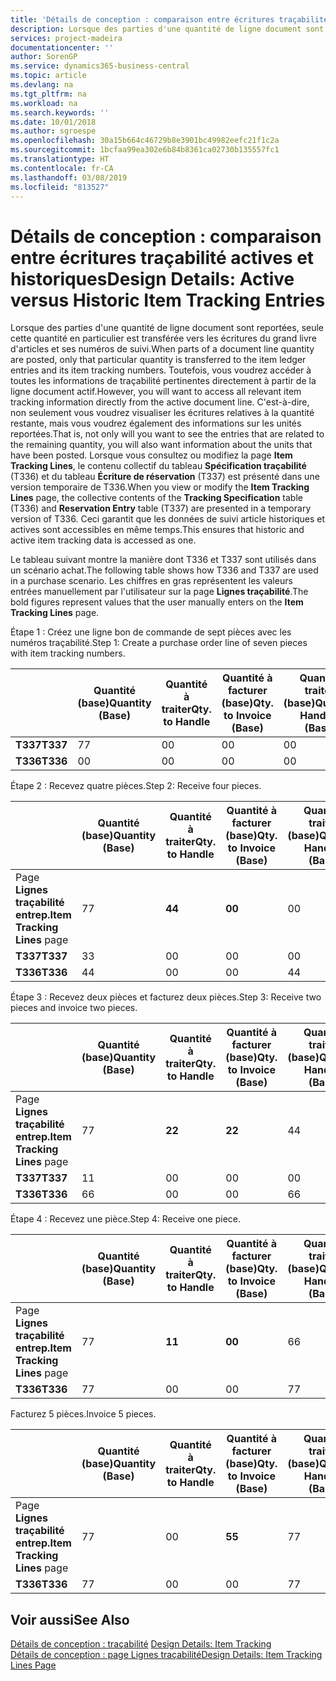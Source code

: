 ```yaml
---
title: 'Détails de conception : comparaison entre écritures traçabilité actives et historiques | Microsoft Docs'
description: Lorsque des parties d'une quantité de ligne document sont reportées, seule cette quantité en particulier est transférée vers les écritures du grand livre d'articles et ses numéros de suivi. Toutefois, vous voudrez accéder à toutes les informations de traçabilité pertinentes directement à partir de la ligne document actif. C'est-à-dire, non seulement vous voudrez visualiser les écritures relatives à la quantité restante, mais vous voudrez également des informations sur les unités reportées. Lorsque vous consultez ou modifiez la page **Item Tracking Lines**, le contenu collectif du tableau **Spécification traçabilité** (T336) et du tableau **Écriture de réservation** (T337) est présenté dans une version temporaire de T336. Ceci garantit que les données de suivi article historiques et actives sont accessibles en même temps.
services: project-madeira
documentationcenter: ''
author: SorenGP
ms.service: dynamics365-business-central
ms.topic: article
ms.devlang: na
ms.tgt_pltfrm: na
ms.workload: na
ms.search.keywords: ''
ms.date: 10/01/2018
ms.author: sgroespe
ms.openlocfilehash: 30a15b664c46729b8e3901bc49982eefc21f1c2a
ms.sourcegitcommit: 1bcfaa99ea302e6b84b8361ca02730b135557fc1
ms.translationtype: HT
ms.contentlocale: fr-CA
ms.lasthandoff: 03/08/2019
ms.locfileid: "813527"
---
```

# <a name="design-details-active-versus-historic-item-tracking-entries"></a><span data-ttu-id="c6dbd-107">Détails de conception : comparaison entre écritures traçabilité actives et historiques</span><span class="sxs-lookup"><span data-stu-id="c6dbd-107">Design Details: Active versus Historic Item Tracking Entries</span></span>
<span data-ttu-id="c6dbd-108">Lorsque des parties d'une quantité de ligne document sont reportées, seule cette quantité en particulier est transférée vers les écritures du grand livre d'articles et ses numéros de suivi.</span><span class="sxs-lookup"><span data-stu-id="c6dbd-108">When parts of a document line quantity are posted, only that particular quantity is transferred to the item ledger entries and its item tracking numbers.</span></span> <span data-ttu-id="c6dbd-109">Toutefois, vous voudrez accéder à toutes les informations de traçabilité pertinentes directement à partir de la ligne document actif.</span><span class="sxs-lookup"><span data-stu-id="c6dbd-109">However, you will want to access all relevant item tracking information directly from the active document line.</span></span> <span data-ttu-id="c6dbd-110">C'est-à-dire, non seulement vous voudrez visualiser les écritures relatives à la quantité restante, mais vous voudrez également des informations sur les unités reportées.</span><span class="sxs-lookup"><span data-stu-id="c6dbd-110">That is, not only will you want to see the entries that are related to the remaining quantity, you will also want information about the units that have been posted.</span></span> <span data-ttu-id="c6dbd-111">Lorsque vous consultez ou modifiez la page **Item Tracking Lines**, le contenu collectif du tableau **Spécification traçabilité** (T336) et du tableau **Écriture de réservation** (T337) est présenté dans une version temporaire de T336.</span><span class="sxs-lookup"><span data-stu-id="c6dbd-111">When you view or modify the **Item Tracking Lines** page, the collective contents of the **Tracking Specification** table (T336) and **Reservation Entry** table (T337) are presented in a temporary version of T336.</span></span> <span data-ttu-id="c6dbd-112">Ceci garantit que les données de suivi article historiques et actives sont accessibles en même temps.</span><span class="sxs-lookup"><span data-stu-id="c6dbd-112">This ensures that historic and active item tracking data is accessed as one.</span></span>  

 <span data-ttu-id="c6dbd-113">Le tableau suivant montre la manière dont T336 et T337 sont utilisés dans un scénario achat.</span><span class="sxs-lookup"><span data-stu-id="c6dbd-113">The following table shows how T336 and T337 are used in a purchase scenario.</span></span> <span data-ttu-id="c6dbd-114">Les chiffres en gras représentent les valeurs entrées manuellement par l'utilisateur sur la page **Lignes traçabilité**.</span><span class="sxs-lookup"><span data-stu-id="c6dbd-114">The bold figures represent values that the user manually enters on the **Item Tracking Lines** page.</span></span>  

 <span data-ttu-id="c6dbd-115">Étape 1 : Créez une ligne bon de commande de sept pièces avec les numéros traçabilité.</span><span class="sxs-lookup"><span data-stu-id="c6dbd-115">Step 1: Create a purchase order line of seven pieces with item tracking numbers.</span></span>  

||<span data-ttu-id="c6dbd-116">**Quantité (base)**</span><span class="sxs-lookup"><span data-stu-id="c6dbd-116">**Quantity (Base)**</span></span>|<span data-ttu-id="c6dbd-117">**Quantité à traiter**</span><span class="sxs-lookup"><span data-stu-id="c6dbd-117">**Qty. to Handle**</span></span>|<span data-ttu-id="c6dbd-118">**Quantité à facturer (base)**</span><span class="sxs-lookup"><span data-stu-id="c6dbd-118">**Qty. to Invoice (Base)**</span></span>|<span data-ttu-id="c6dbd-119">**Quantité traitée (base)**</span><span class="sxs-lookup"><span data-stu-id="c6dbd-119">**Quantity Handled (Base)**</span></span>|<span data-ttu-id="c6dbd-120">**Quantité facturée (base)**</span><span class="sxs-lookup"><span data-stu-id="c6dbd-120">**Quantity Invoiced (Base)**</span></span>|  
|-|----------------------------------------------|--------------------------------------------|------------------------------------------------------|-------------------------------------------------------|--------------------------------------------------------|  
|<span data-ttu-id="c6dbd-121">**T337**</span><span class="sxs-lookup"><span data-stu-id="c6dbd-121">**T337**</span></span>|<span data-ttu-id="c6dbd-122">7</span><span class="sxs-lookup"><span data-stu-id="c6dbd-122">7</span></span>|<span data-ttu-id="c6dbd-123">0</span><span class="sxs-lookup"><span data-stu-id="c6dbd-123">0</span></span>|<span data-ttu-id="c6dbd-124">0</span><span class="sxs-lookup"><span data-stu-id="c6dbd-124">0</span></span>|<span data-ttu-id="c6dbd-125">0</span><span class="sxs-lookup"><span data-stu-id="c6dbd-125">0</span></span>|<span data-ttu-id="c6dbd-126">0</span><span class="sxs-lookup"><span data-stu-id="c6dbd-126">0</span></span>|  
|<span data-ttu-id="c6dbd-127">**T336**</span><span class="sxs-lookup"><span data-stu-id="c6dbd-127">**T336**</span></span>|<span data-ttu-id="c6dbd-128">0</span><span class="sxs-lookup"><span data-stu-id="c6dbd-128">0</span></span>|<span data-ttu-id="c6dbd-129">0</span><span class="sxs-lookup"><span data-stu-id="c6dbd-129">0</span></span>|<span data-ttu-id="c6dbd-130">0</span><span class="sxs-lookup"><span data-stu-id="c6dbd-130">0</span></span>|<span data-ttu-id="c6dbd-131">0</span><span class="sxs-lookup"><span data-stu-id="c6dbd-131">0</span></span>|<span data-ttu-id="c6dbd-132">0</span><span class="sxs-lookup"><span data-stu-id="c6dbd-132">0</span></span>|  

 <span data-ttu-id="c6dbd-133">Étape 2 : Recevez quatre pièces.</span><span class="sxs-lookup"><span data-stu-id="c6dbd-133">Step 2: Receive four pieces.</span></span>  

||<span data-ttu-id="c6dbd-134">**Quantité (base)**</span><span class="sxs-lookup"><span data-stu-id="c6dbd-134">**Quantity (Base)**</span></span>|<span data-ttu-id="c6dbd-135">**Quantité à traiter**</span><span class="sxs-lookup"><span data-stu-id="c6dbd-135">**Qty. to Handle**</span></span>|<span data-ttu-id="c6dbd-136">**Quantité à facturer (base)**</span><span class="sxs-lookup"><span data-stu-id="c6dbd-136">**Qty. to Invoice (Base)**</span></span>|<span data-ttu-id="c6dbd-137">**Quantité traitée (base)**</span><span class="sxs-lookup"><span data-stu-id="c6dbd-137">**Quantity Handled (Base)**</span></span>|<span data-ttu-id="c6dbd-138">**Quantité facturée (base)**</span><span class="sxs-lookup"><span data-stu-id="c6dbd-138">**Quantity Invoiced (Base)**</span></span>|  
|-|----------------------------------------------|--------------------------------------------|------------------------------------------------------|-------------------------------------------------------|--------------------------------------------------------|  
|<span data-ttu-id="c6dbd-139">Page **Lignes traçabilité entrep.**</span><span class="sxs-lookup"><span data-stu-id="c6dbd-139">**Item Tracking Lines** page</span></span>|<span data-ttu-id="c6dbd-140">7</span><span class="sxs-lookup"><span data-stu-id="c6dbd-140">7</span></span>|<span data-ttu-id="c6dbd-141">**4**</span><span class="sxs-lookup"><span data-stu-id="c6dbd-141">**4**</span></span>|<span data-ttu-id="c6dbd-142">**0**</span><span class="sxs-lookup"><span data-stu-id="c6dbd-142">**0**</span></span>|<span data-ttu-id="c6dbd-143">0</span><span class="sxs-lookup"><span data-stu-id="c6dbd-143">0</span></span>|<span data-ttu-id="c6dbd-144">0</span><span class="sxs-lookup"><span data-stu-id="c6dbd-144">0</span></span>|  
|<span data-ttu-id="c6dbd-145">**T337**</span><span class="sxs-lookup"><span data-stu-id="c6dbd-145">**T337**</span></span>|<span data-ttu-id="c6dbd-146">3</span><span class="sxs-lookup"><span data-stu-id="c6dbd-146">3</span></span>|<span data-ttu-id="c6dbd-147">0</span><span class="sxs-lookup"><span data-stu-id="c6dbd-147">0</span></span>|<span data-ttu-id="c6dbd-148">0</span><span class="sxs-lookup"><span data-stu-id="c6dbd-148">0</span></span>|<span data-ttu-id="c6dbd-149">0</span><span class="sxs-lookup"><span data-stu-id="c6dbd-149">0</span></span>|<span data-ttu-id="c6dbd-150">0</span><span class="sxs-lookup"><span data-stu-id="c6dbd-150">0</span></span>|  
|<span data-ttu-id="c6dbd-151">**T336**</span><span class="sxs-lookup"><span data-stu-id="c6dbd-151">**T336**</span></span>|<span data-ttu-id="c6dbd-152">4</span><span class="sxs-lookup"><span data-stu-id="c6dbd-152">4</span></span>|<span data-ttu-id="c6dbd-153">0</span><span class="sxs-lookup"><span data-stu-id="c6dbd-153">0</span></span>|<span data-ttu-id="c6dbd-154">0</span><span class="sxs-lookup"><span data-stu-id="c6dbd-154">0</span></span>|<span data-ttu-id="c6dbd-155">4</span><span class="sxs-lookup"><span data-stu-id="c6dbd-155">4</span></span>|<span data-ttu-id="c6dbd-156">0</span><span class="sxs-lookup"><span data-stu-id="c6dbd-156">0</span></span>|  

 <span data-ttu-id="c6dbd-157">Étape 3 : Recevez deux pièces et facturez deux pièces.</span><span class="sxs-lookup"><span data-stu-id="c6dbd-157">Step 3: Receive two pieces and invoice two pieces.</span></span>  

||<span data-ttu-id="c6dbd-158">**Quantité (base)**</span><span class="sxs-lookup"><span data-stu-id="c6dbd-158">**Quantity (Base)**</span></span>|<span data-ttu-id="c6dbd-159">**Quantité à traiter**</span><span class="sxs-lookup"><span data-stu-id="c6dbd-159">**Qty. to Handle**</span></span>|<span data-ttu-id="c6dbd-160">**Quantité à facturer (base)**</span><span class="sxs-lookup"><span data-stu-id="c6dbd-160">**Qty. to Invoice (Base)**</span></span>|<span data-ttu-id="c6dbd-161">**Quantité traitée (base)**</span><span class="sxs-lookup"><span data-stu-id="c6dbd-161">**Quantity Handled (Base)**</span></span>|<span data-ttu-id="c6dbd-162">**Quantité facturée (base)**</span><span class="sxs-lookup"><span data-stu-id="c6dbd-162">**Quantity Invoiced (Base)**</span></span>|  
|-|----------------------------------------------|--------------------------------------------|------------------------------------------------------|-------------------------------------------------------|--------------------------------------------------------|  
|<span data-ttu-id="c6dbd-163">Page **Lignes traçabilité entrep.**</span><span class="sxs-lookup"><span data-stu-id="c6dbd-163">**Item Tracking Lines** page</span></span>|<span data-ttu-id="c6dbd-164">7</span><span class="sxs-lookup"><span data-stu-id="c6dbd-164">7</span></span>|<span data-ttu-id="c6dbd-165">**2**</span><span class="sxs-lookup"><span data-stu-id="c6dbd-165">**2**</span></span>|<span data-ttu-id="c6dbd-166">**2**</span><span class="sxs-lookup"><span data-stu-id="c6dbd-166">**2**</span></span>|<span data-ttu-id="c6dbd-167">4</span><span class="sxs-lookup"><span data-stu-id="c6dbd-167">4</span></span>|<span data-ttu-id="c6dbd-168">0</span><span class="sxs-lookup"><span data-stu-id="c6dbd-168">0</span></span>|  
|<span data-ttu-id="c6dbd-169">**T337**</span><span class="sxs-lookup"><span data-stu-id="c6dbd-169">**T337**</span></span>|<span data-ttu-id="c6dbd-170">1</span><span class="sxs-lookup"><span data-stu-id="c6dbd-170">1</span></span>|<span data-ttu-id="c6dbd-171">0</span><span class="sxs-lookup"><span data-stu-id="c6dbd-171">0</span></span>|<span data-ttu-id="c6dbd-172">0</span><span class="sxs-lookup"><span data-stu-id="c6dbd-172">0</span></span>|<span data-ttu-id="c6dbd-173">0</span><span class="sxs-lookup"><span data-stu-id="c6dbd-173">0</span></span>|<span data-ttu-id="c6dbd-174">0</span><span class="sxs-lookup"><span data-stu-id="c6dbd-174">0</span></span>|  
|<span data-ttu-id="c6dbd-175">**T336**</span><span class="sxs-lookup"><span data-stu-id="c6dbd-175">**T336**</span></span>|<span data-ttu-id="c6dbd-176">6</span><span class="sxs-lookup"><span data-stu-id="c6dbd-176">6</span></span>|<span data-ttu-id="c6dbd-177">0</span><span class="sxs-lookup"><span data-stu-id="c6dbd-177">0</span></span>|<span data-ttu-id="c6dbd-178">0</span><span class="sxs-lookup"><span data-stu-id="c6dbd-178">0</span></span>|<span data-ttu-id="c6dbd-179">6</span><span class="sxs-lookup"><span data-stu-id="c6dbd-179">6</span></span>|<span data-ttu-id="c6dbd-180">2</span><span class="sxs-lookup"><span data-stu-id="c6dbd-180">2</span></span>|  

 <span data-ttu-id="c6dbd-181">Étape 4 : Recevez une pièce.</span><span class="sxs-lookup"><span data-stu-id="c6dbd-181">Step 4: Receive one piece.</span></span>  

||<span data-ttu-id="c6dbd-182">**Quantité (base)**</span><span class="sxs-lookup"><span data-stu-id="c6dbd-182">**Quantity (Base)**</span></span>|<span data-ttu-id="c6dbd-183">**Quantité à traiter**</span><span class="sxs-lookup"><span data-stu-id="c6dbd-183">**Qty. to Handle**</span></span>|<span data-ttu-id="c6dbd-184">**Quantité à facturer (base)**</span><span class="sxs-lookup"><span data-stu-id="c6dbd-184">**Qty. to Invoice (Base)**</span></span>|<span data-ttu-id="c6dbd-185">**Quantité traitée (base)**</span><span class="sxs-lookup"><span data-stu-id="c6dbd-185">**Quantity Handled (Base)**</span></span>|<span data-ttu-id="c6dbd-186">**Quantité facturée (base)**</span><span class="sxs-lookup"><span data-stu-id="c6dbd-186">**Quantity Invoiced (Base)**</span></span>|  
|-|----------------------------------------------|--------------------------------------------|------------------------------------------------------|-------------------------------------------------------|--------------------------------------------------------|  
|<span data-ttu-id="c6dbd-187">Page **Lignes traçabilité entrep.**</span><span class="sxs-lookup"><span data-stu-id="c6dbd-187">**Item Tracking Lines** page</span></span>|<span data-ttu-id="c6dbd-188">7</span><span class="sxs-lookup"><span data-stu-id="c6dbd-188">7</span></span>|<span data-ttu-id="c6dbd-189">**1**</span><span class="sxs-lookup"><span data-stu-id="c6dbd-189">**1**</span></span>|<span data-ttu-id="c6dbd-190">**0**</span><span class="sxs-lookup"><span data-stu-id="c6dbd-190">**0**</span></span>|<span data-ttu-id="c6dbd-191">6</span><span class="sxs-lookup"><span data-stu-id="c6dbd-191">6</span></span>|<span data-ttu-id="c6dbd-192">2</span><span class="sxs-lookup"><span data-stu-id="c6dbd-192">2</span></span>|  
|<span data-ttu-id="c6dbd-193">**T336**</span><span class="sxs-lookup"><span data-stu-id="c6dbd-193">**T336**</span></span>|<span data-ttu-id="c6dbd-194">7</span><span class="sxs-lookup"><span data-stu-id="c6dbd-194">7</span></span>|<span data-ttu-id="c6dbd-195">0</span><span class="sxs-lookup"><span data-stu-id="c6dbd-195">0</span></span>|<span data-ttu-id="c6dbd-196">0</span><span class="sxs-lookup"><span data-stu-id="c6dbd-196">0</span></span>|<span data-ttu-id="c6dbd-197">7</span><span class="sxs-lookup"><span data-stu-id="c6dbd-197">7</span></span>|<span data-ttu-id="c6dbd-198">2</span><span class="sxs-lookup"><span data-stu-id="c6dbd-198">2</span></span>|  

 <span data-ttu-id="c6dbd-199">Facturez 5 pièces.</span><span class="sxs-lookup"><span data-stu-id="c6dbd-199">Invoice 5 pieces.</span></span>  

||<span data-ttu-id="c6dbd-200">**Quantité (base)**</span><span class="sxs-lookup"><span data-stu-id="c6dbd-200">**Quantity (Base)**</span></span>|<span data-ttu-id="c6dbd-201">**Quantité à traiter**</span><span class="sxs-lookup"><span data-stu-id="c6dbd-201">**Qty. to Handle**</span></span>|<span data-ttu-id="c6dbd-202">**Quantité à facturer (base)**</span><span class="sxs-lookup"><span data-stu-id="c6dbd-202">**Qty. to Invoice (Base)**</span></span>|<span data-ttu-id="c6dbd-203">**Quantité traitée (base)**</span><span class="sxs-lookup"><span data-stu-id="c6dbd-203">**Quantity Handled (Base)**</span></span>|<span data-ttu-id="c6dbd-204">**Quantité facturée (base)**</span><span class="sxs-lookup"><span data-stu-id="c6dbd-204">**Quantity Invoiced (Base)**</span></span>|  
|-|----------------------------------------------|--------------------------------------------|------------------------------------------------------|-------------------------------------------------------|--------------------------------------------------------|  
|<span data-ttu-id="c6dbd-205">Page **Lignes traçabilité entrep.**</span><span class="sxs-lookup"><span data-stu-id="c6dbd-205">**Item Tracking Lines** page</span></span>|<span data-ttu-id="c6dbd-206">7</span><span class="sxs-lookup"><span data-stu-id="c6dbd-206">7</span></span>|<span data-ttu-id="c6dbd-207">0</span><span class="sxs-lookup"><span data-stu-id="c6dbd-207">0</span></span>|<span data-ttu-id="c6dbd-208">**5**</span><span class="sxs-lookup"><span data-stu-id="c6dbd-208">**5**</span></span>|<span data-ttu-id="c6dbd-209">7</span><span class="sxs-lookup"><span data-stu-id="c6dbd-209">7</span></span>|<span data-ttu-id="c6dbd-210">2</span><span class="sxs-lookup"><span data-stu-id="c6dbd-210">2</span></span>|  
|<span data-ttu-id="c6dbd-211">**T336**</span><span class="sxs-lookup"><span data-stu-id="c6dbd-211">**T336**</span></span>|<span data-ttu-id="c6dbd-212">7</span><span class="sxs-lookup"><span data-stu-id="c6dbd-212">7</span></span>|<span data-ttu-id="c6dbd-213">0</span><span class="sxs-lookup"><span data-stu-id="c6dbd-213">0</span></span>|<span data-ttu-id="c6dbd-214">0</span><span class="sxs-lookup"><span data-stu-id="c6dbd-214">0</span></span>|<span data-ttu-id="c6dbd-215">7</span><span class="sxs-lookup"><span data-stu-id="c6dbd-215">7</span></span>|<span data-ttu-id="c6dbd-216">7</span><span class="sxs-lookup"><span data-stu-id="c6dbd-216">7</span></span>|  

## <a name="see-also"></a><span data-ttu-id="c6dbd-217">Voir aussi</span><span class="sxs-lookup"><span data-stu-id="c6dbd-217">See Also</span></span>  
 <span data-ttu-id="c6dbd-218">[Détails de conception : traçabilité](design-details-item-tracking.md) </span><span class="sxs-lookup"><span data-stu-id="c6dbd-218">[Design Details: Item Tracking](design-details-item-tracking.md) </span></span>  
 [<span data-ttu-id="c6dbd-219">Détails de conception : page Lignes traçabilité</span><span class="sxs-lookup"><span data-stu-id="c6dbd-219">Design Details: Item Tracking Lines Page</span></span>](design-details-item-tracking-lines-window.md)
